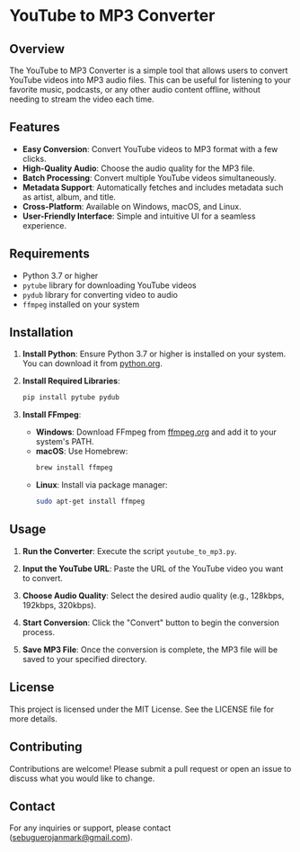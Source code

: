 # YouTube to MP3 Converter

## Overview
The YouTube to MP3 Converter is a simple tool that allows users to convert YouTube videos into MP3 audio files. This can be useful for listening to your favorite music, podcasts, or any other audio content offline, without needing to stream the video each time.

## Features
- **Easy Conversion**: Convert YouTube videos to MP3 format with a few clicks.
- **High-Quality Audio**: Choose the audio quality for the MP3 file.
- **Batch Processing**: Convert multiple YouTube videos simultaneously.
- **Metadata Support**: Automatically fetches and includes metadata such as artist, album, and title.
- **Cross-Platform**: Available on Windows, macOS, and Linux.
- **User-Friendly Interface**: Simple and intuitive UI for a seamless experience.

## Requirements
- Python 3.7 or higher
- `pytube` library for downloading YouTube videos
- `pydub` library for converting video to audio
- `ffmpeg` installed on your system

## Installation

1. **Install Python**: Ensure Python 3.7 or higher is installed on your system. You can download it from [python.org](https://www.python.org/downloads/).

2. **Install Required Libraries**:
    ```sh
    pip install pytube pydub
    ```

3. **Install FFmpeg**:
    - **Windows**: Download FFmpeg from [ffmpeg.org](https://ffmpeg.org/download.html) and add it to your system's PATH.
    - **macOS**: Use Homebrew:
        ```sh
        brew install ffmpeg
        ```
    - **Linux**: Install via package manager:
        ```sh
        sudo apt-get install ffmpeg
        ```

## Usage

1. **Run the Converter**: Execute the script `youtube_to_mp3.py`.

2. **Input the YouTube URL**: Paste the URL of the YouTube video you want to convert.

3. **Choose Audio Quality**: Select the desired audio quality (e.g., 128kbps, 192kbps, 320kbps).

4. **Start Conversion**: Click the "Convert" button to begin the conversion process.

5. **Save MP3 File**: Once the conversion is complete, the MP3 file will be saved to your specified directory.

## License
This project is licensed under the MIT License. See the LICENSE file for more details.

## Contributing
Contributions are welcome! Please submit a pull request or open an issue to discuss what you would like to change.

## Contact
For any inquiries or support, please contact (sebuguerojanmark@gmail.com).
